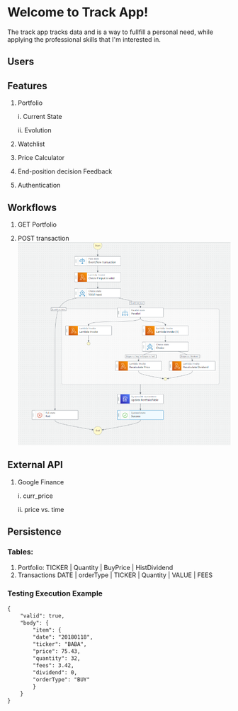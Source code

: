 # Welcome to Track App!

The track app tracks data and is a way to fullfill a personal need, while applying the professional skills that I'm interested in.

## Users




## Features

1. Portfolio

    i. Current State

    ii. Evolution

2. Watchlist

3. Price Calculator

4. End-position decision Feedback

5. Authentication

## Workflows

1. GET Portfolio

2. POST transaction 
    ![new transaction](relative%20path/../images/new_transaction.png)

## External API

1. Google Finance

    i. curr_price

    ii. price vs. time

## Persistence

### Tables:
1. Portfolio: 
TICKER | Quantity | BuyPrice | HistDividend 
2. Transactions
DATE | orderType | TICKER | Quantity | VALUE | FEES

### Testing Execution Example

```
{
    "valid": true,
    "body": {
        "item": {
        "date": "20180118",
        "ticker": "BABA",
        "price": 75.43,
        "quantity": 32,
        "fees": 3.42,
        "dividend": 0,
        "orderType": "BUY"
        }
    }
}
```





